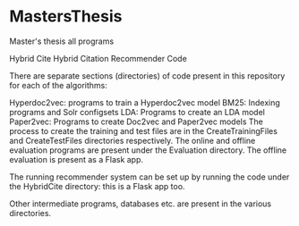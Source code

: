 # MastersThesis
Master's thesis all programs

Hybrid Cite Hybrid Citation Recommender Code

There are separate sections (directories) of code present in this repository for each of the algorithms:

Hyperdoc2vec: programs to train a Hyperdoc2vec model
BM25: Indexing programs and Solr configsets
LDA: Programs to create an LDA model
Paper2vec: Programs to create Doc2vec and Paper2vec models
The process to create the training and test files are in the CreateTrainingFiles and CreateTestFiles directories respectively. The online and offline evaluation programs are present under the Evaluation directory. The offline evaluation is present as a Flask app.

The running recommender system can be set up by running the code under the HybridCite directory: this is a Flask app too.

Other intermediate programs, databases etc. are present in the various directories.
